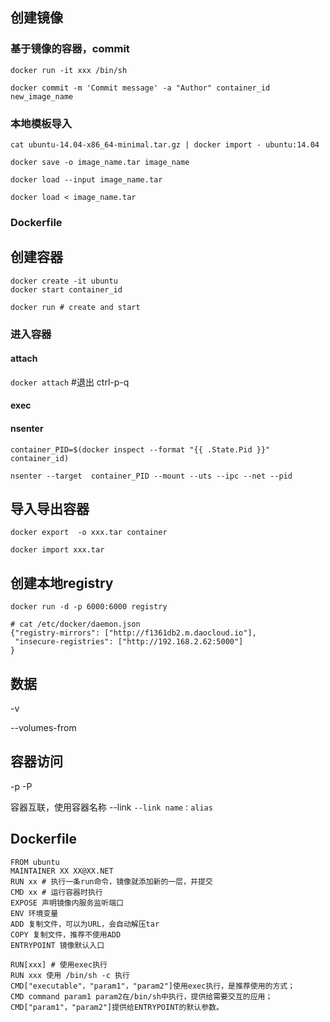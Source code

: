 ## 创建镜像

### 基于镜像的容器，commit

`docker run -it xxx /bin/sh`

`docker commit -m 'Commit message' -a "Author" container_id new_image_name`

### 本地模板导入

`cat ubuntu-14.04-x86_64-minimal.tar.gz | docker import - ubuntu:14.04`

`docker save -o image_name.tar image_name`

`docker load --input image_name.tar`

`docker load < image_name.tar` 

### Dockerfile

## 创建容器

```
docker create -it ubuntu
docker start container_id
```

```
docker run # create and start
```

### 进入容器

#### attach

`docker attach`  #退出 ctrl-p-q

#### exec

#### nsenter

`container_PID=$(docker inspect --format "{{ .State.Pid }}" container_id)`

`nsenter --target  container_PID --mount --uts --ipc --net --pid`

## 导入导出容器

`docker export  -o xxx.tar container`

`docker import xxx.tar`

## 创建本地registry

`docker run -d -p 6000:6000 registry`

```
# cat /etc/docker/daemon.json
{"registry-mirrors": ["http://f1361db2.m.daocloud.io"],
 "insecure-registries": ["http://192.168.2.62:5000"]
}
```

## 数据

-v

--volumes-from

## 容器访问

-p -P

容器互联，使用容器名称 --link `--link name：alias`

## Dockerfile

```
FROM ubuntu
MAINTAINER XX XX@XX.NET
RUN xx # 执行一条run命令，镜像就添加新的一层，并提交
CMD xx # 运行容器时执行
EXPOSE 声明镜像内服务监听端口
ENV 环境变量
ADD 复制文件，可以为URL，会自动解压tar
COPY 复制文件，推荐不使用ADD
ENTRYPOINT 镜像默认入口
```

```
RUN[xxx] # 使用exec执行
RUN xxx 使用 /bin/sh -c 执行
CMD["executable"，"param1"，"param2"]使用exec执行，是推荐使用的方式；
CMD command param1 param2在/bin/sh中执行，提供给需要交互的应用；
CMD["param1"，"param2"]提供给ENTRYPOINT的默认参数。
```

